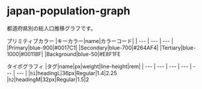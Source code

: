 # japan-population-graph

都道府県別の総人口推移グラフです。

プリミティブカラー
|キーカラー|name|カラーコード|
| --- | --- | --- |
|Primary|blue-900|#0017C1|
|Secondary|blue-700|#264AF4|
|Tertiary|blue-1000|#00118F|
|Background|blue-50|#E8F1FE

タイポグラフィ
|タグ|name|px|weight|line-height|rem|
| --- | --- | --- | --- | --- | --- |
|`h1`|headingL|36px|Regular|1.4|2.25
|`h2`|headingM|32px|Regular|1.5|2
